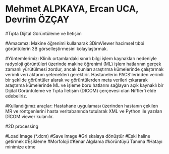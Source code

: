 # Mehmet ALPKAYA, Ercan UCA, Devrim ÖZÇAY

#Tıpta Dijital Görüntüleme ve İletişim 



#Amacımız:
Makine öğrenimi kullanarak 3DimViewer hacimsel tıbbi görüntülerin 3B görselleştirmesini
kolaylaştırmak.

#Yöntemlerimiz:
Klinik ortamlardaki sınırlı bilgi işlem kaynakları nedeniyle radyoloji görüntüleri üzerinde makine öğrenimi (ML) işlem hatlarının gerçek zamanlı yürütülmesi zordur, ancak bunları araştırma kümelerinde çalıştırmak verimli veri aktarım yetenekleri gerektirir. Hastanelerin PACS'lerinden verimli bir şekilde görüntüler alarak ve görüntülerden meta verileri çıkararak araştırma kümelerinde ML ve işleme boru hatlarını sağlayan açık kaynaklı bir Dijital Görüntüleme ve Tıpta İletişim (DICOM) çerçevesi olan Niffler'i elde edebeliriz.

#Kullandığımız araçlar:
Hastahane uygulaması üzerinden hastanın çekilen MR ve röntgenlerini hasta veritabanında tutularak XML ve Python ile yazılan  DİCOM viewer kulanılır.

#2D processing


#Load Image (*.dcm)
#Save Image
#Gri skalaya dönüştür
#Eski haline getirmek
#Eşikleme
#Morfoloji
#Kenar Algılama
#körüntüyü Tanıma
#Hatayı minimize etme










